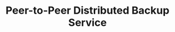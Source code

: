 ---
layout: post
title: Peer-to-Peer Distributed Backup Service
current: false
publish_date: 2021-06-02
tags: [university]
technologies: [java]
concepts:
    - Distributed Systems
    - Threads
    - Non-Blocking I/O
    - TCP Sockets
    - SSL
    - Fault Tolerance
description:
    "P2P file backup service implementing the Chord distributed hash table protocol. Uses Java
    secure sockets, thread pools and non-blocking I/O."
repository: https://github.com/GoncaloPascoal/sdis-proj2
---